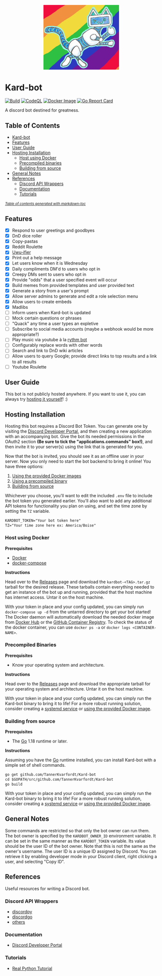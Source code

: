 
<div align="center">
<img src="Robo_cat.png" alt="drawing" width="250"/>
</div>

# Kard-bot

[![Build](https://github.com/TannerKvarfordt/Kard-bot/actions/workflows/go.yml/badge.svg)](https://github.com/TannerKvarfordt/Kard-bot/actions/workflows/go.yml)
[![CodeQL](https://github.com/TannerKvarfordt/Kard-bot/actions/workflows/codeql-analysis.yml/badge.svg)](https://github.com/TannerKvarfordt/Kard-bot/actions/workflows/codeql-analysis.yml)
[![Docker Image](https://github.com/TannerKvarfordt/Kard-bot/actions/workflows/release.yml/badge.svg)](https://github.com/TannerKvarfordt/Kard-bot/actions/workflows/release.yml)
[![Go Report Card](https://goreportcard.com/badge/github.com/TannerKvarfordt/Kard-bot)](https://goreportcard.com/report/github.com/TannerKvarfordt/Kard-bot)

A discord bot destined for greatness.

## Table of Contents

- [Kard-bot](#kard-bot)
- [Features](#features)
- [User Guide](#user-guide)
- [Hosting Installation](#hosting-installation)
  - [Host using Docker](#host-using-docker)
  - [Precompiled binaries](#precompiled-binaries)
  - [Building from source](#building-from-source)
- [General Notes](#general-notes)
- [References](#references)
  - [Discord API Wrappers](#discord-api-wrappers)
  - [Documentation](#documentation)
  - [Tutorials](#tutorials)

<small><i><a href='http://ecotrust-canada.github.io/markdown-toc/'>Table of contents generated with markdown-toc</a></i></small>

## Features

- [x] Respond to user greetings and goodbyes
- [x] DnD dice roller
- [x] Copy-pastas
- [x] Reddit Roulette
- [x] [Uwu-ifier](https://lingojam.com/uwu-ify)
- [x] Print out a help message
- [x] Let users know when it is Wednesday
- [x] Daily compliments DM'd to users who opt in
- [x] Creepy DMs sent to users who opt in
- [x] Provide "odds" that a user specified event will occur
- [x] Build memes from provided templates and user provided text
- [x] Generate a story from a user's prompt
- [x] Allow server admins to generate and edit a role selection menu  
- [x] Allow users to create embeds
- [x] Madlibs
- [ ] Inform users when Kard-bot is updated
- [ ] Mock certain questions or phrases
- [ ] "Quack" any time a user types an expletive
- [ ] Subscribe to social media accounts (maybe a webhook would be more appropriate?)
- [ ] Play music via youtube à la [rythm bot](https://rythm.fm/)
- [ ] Configurably replace words with other words
- [ ] Search and link to DnD wiki articles
- [ ] Allow users to query Google; provide direct links to top results and a link to all results
- [ ] Youtube Roulette

## User Guide

This bot is not publicly hosted anywhere. If you want to use it, you can always try [hosting it yourself](#hosting-installation)! :)

## Hosting Installation

Hosting this bot requires a Discord Bot Token. You can generate one by visiting the [Discord Developer Portal](https://discord.com/developers/applications),
and then creating a new application with an accompanying bot. Give the bot its needed permissions in the OAuth2 section **(Be sure to tick the "applications.commands" box!)**, and then invite it to your server(s) using the link that is generated for you.

Now that the bot is invited, you should see it as an offline user in your server. Now you only need to start the bot backend to bring it online! You have three options:

1. [Using the provided Docker images](#host-using-docker)
2. [Using a precompiled binary](#precompiled-binaries)
3. [Building from source](#building-from-source)

Whichever you choose, you'll want to edit the included `.env` file to include the bot token you generated earlier. You'll also want to
add any additional API tokens for functionality you plan on using, and set the time zone by setting the `TZ` variable.

```shell
KARDBOT_TOKEN="Your bot token here"
TZ="Your time zone here ex: America/Boise"
```

### Host using Docker

**Prerequisites**

- [Docker](https://www.docker.com/get-started)
- [docker-compose](https://docs.docker.com/compose/install/)

**Instructions**

Head over to the [Releases](https://github.com/TannerKvarfordt/Kard-bot/releases) page and download the `kardbot-<TAG>.tar.gz` tarball for the desired release.
These tarballs contain everything needed to get an instance of the bot up and running, provided that the host machine has internet access.
Untar it on the host machine.

With your token in place and your config updated, you can simply run `docker-compose up -d` from the untarred directory to get your bot started!
The Docker daemon will automatically download the needed docker image from [Docker Hub](https://hub.docker.com/r/tkvarfordt/kardbot/tags) or the
[GitHub Container Registry](https://github.com/TannerKvarfordt/Kard-bot/pkgs/container/kard-bot).
To check the status of the docker container, you can use `docker ps -a` or `docker logs <CONTAINER-NAME>`.

### Precompiled Binaries

**Prerequisites**

- Know your operating system and architecture.

**Instructions**

Head over to the [Releases](https://github.com/TannerKvarfordt/Kard-bot/releases) page and download the appropriate tarball for your operating system and architecture.
Untar it on the host machine.

With your token in place and your config updated, you can simply run the Kard-bot binary to bring it to life!
For a more robust running solution, consider creating a [systemd service](https://docs.fedoraproject.org/en-US/quick-docs/understanding-and-administering-systemd/#creating-new-systemd-services) or [using the provided Docker image](#host-using-docker).

### Building from source

**Prerequisites**

- The [Go](https://golang.org/) 1.18 runtime or later.

**Instructions**

Assuming you have the [Go](https://golang.org/) runtime installed, you can install Kard-bot with a simple set of shell commands.

```shell
go get github.com/TannerKvarfordt/Kard-bot
cd $GOPATH/src/github.com/TannerKvarfordt/Kard-bot
go build
```

With your token in place and your config updated, you can simply run the Kard-bot binary to bring it to life!
For a more robust running solution, consider creating a [systemd service](https://docs.fedoraproject.org/en-US/quick-docs/understanding-and-administering-systemd/#creating-new-systemd-services) or [using the provided Docker image](#host-using-docker).

## General Notes

Some commands are restricted so that only the bot owner can run them. The bot owner is specified by the `KARDBOT_OWNER_ID` environment variable.
It can be set in the same manner as the `KARDBOT_TOKEN` variable. Its value should be the user ID of the bot owner. Note that this is not the same
as the owner's username. The user ID is a unique ID assigned by Discord. You can retrieve it by enabling developer mode in your Discord client, right
clicking a user, and selecting "Copy ID".

## References

Useful resources for writing a Discord bot.

### Discord API Wrappers

- [discordpy](https://github.com/Rapptz/discord.py)
- [discordgo](https://github.com/bwmarrin/discordgo)
- [others](https://discordapi.com/unofficial/comparison.html)

### Documentation

- [Discord Developer Portal](https://discord.com/developers/docs/intro)

### Tutorials

- [Real Python Tutorial](https://realpython.com/how-to-make-a-discord-bot-python/)
